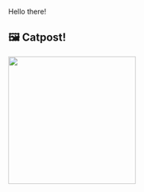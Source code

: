 Hello there!



## 🖼️ Catpost!

<sub>
    <img src="https://cdn2.thecatapi.com/images/xxBImZw7Z.jpg" height="256">
</sub>

